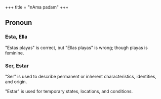 +++
title = "nAma padam"
+++

## Pronoun
### Esta, Ella
"Estas playas" is correct, but "Ellas playas" is wrong; though playas is feminine.

### Ser, Estar
"Ser" is used to describe permanent or inherent characteristics, identities, and origin.

"Estar" is used for temporary states, locations, and conditions.
